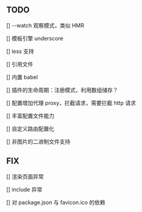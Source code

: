 <!--
 * @Author: dongmin
 * @LastEditors: dongmin
 * @Date: 2020-05-21 18:18:37
 * @LastEditTime: 2021-04-20 15:36:06
-->
## TODO

[] --watch 观察模式，类似 HMR 

[] 模板引擎 underscore

[] less 支持

[] 引用文件

[] 内置 babel

[] 插件的生命周期：注册模式，利用数组储存？

[] 配置增加代理 proxy，拦截请求，需要拦截 http 请求

[] 丰富配置文件能力

[] 自定义路由配置化

[] 非图片的二进制文件支持

## FIX
[] 渲染页面异常

[] include 异常

[] 对 package.json 与 favicon.ico 的依赖
